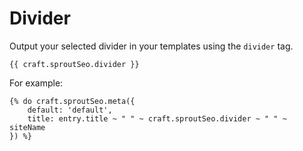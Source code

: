 # Divider

Output your selected divider in your templates using the `divider` tag.

``` twig
{{ craft.sproutSeo.divider }}
```

For example:

``` twig
{% do craft.sproutSeo.meta({ 
    default: 'default',
    title: entry.title ~ " " ~ craft.sproutSeo.divider ~ " " ~ siteName
}) %}
```